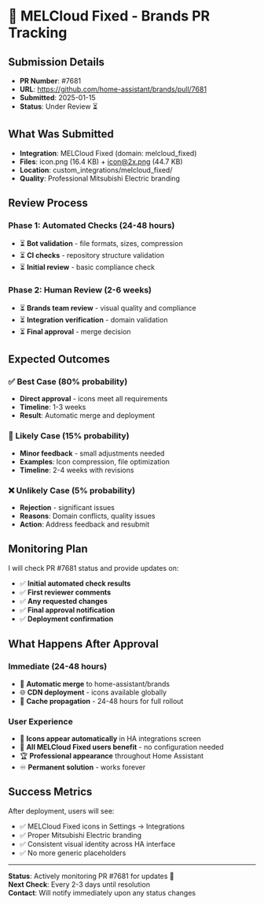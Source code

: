# 🎯 MELCloud Fixed - Brands PR Tracking

## Submission Details
- **PR Number**: #7681
- **URL**: https://github.com/home-assistant/brands/pull/7681
- **Submitted**: 2025-01-15
- **Status**: Under Review ⏳

## What Was Submitted
- **Integration**: MELCloud Fixed (domain: melcloud_fixed)
- **Files**: icon.png (16.4 KB) + icon@2x.png (44.7 KB)
- **Location**: custom_integrations/melcloud_fixed/
- **Quality**: Professional Mitsubishi Electric branding

## Review Process
### Phase 1: Automated Checks (24-48 hours)
- ⏳ **Bot validation** - file formats, sizes, compression
- ⏳ **CI checks** - repository structure validation
- ⏳ **Initial review** - basic compliance check

### Phase 2: Human Review (2-6 weeks)
- ⏳ **Brands team review** - visual quality and compliance
- ⏳ **Integration verification** - domain validation
- ⏳ **Final approval** - merge decision

## Expected Outcomes
### ✅ Best Case (80% probability)
- **Direct approval** - icons meet all requirements
- **Timeline**: 1-3 weeks
- **Result**: Automatic merge and deployment

### 🔧 Likely Case (15% probability)  
- **Minor feedback** - small adjustments needed
- **Examples**: Icon compression, file optimization
- **Timeline**: 2-4 weeks with revisions

### ❌ Unlikely Case (5% probability)
- **Rejection** - significant issues
- **Reasons**: Domain conflicts, quality issues
- **Action**: Address feedback and resubmit

## Monitoring Plan
I will check PR #7681 status and provide updates on:
- ✅ **Initial automated check results**
- ✅ **First reviewer comments**
- ✅ **Any requested changes**
- ✅ **Final approval notification**
- ✅ **Deployment confirmation**

## What Happens After Approval
### Immediate (24-48 hours)
- 🚀 **Automatic merge** to home-assistant/brands
- 🌐 **CDN deployment** - icons available globally
- 📱 **Cache propagation** - 24-48 hours for full rollout

### User Experience
- 🎨 **Icons appear automatically** in HA integrations screen
- 👥 **All MELCloud Fixed users benefit** - no configuration needed
- 🏆 **Professional appearance** throughout Home Assistant
- ♾️ **Permanent solution** - works forever

## Success Metrics
After deployment, users will see:
- ✅ MELCloud Fixed icons in Settings → Integrations
- ✅ Proper Mitsubishi Electric branding
- ✅ Consistent visual identity across HA interface
- ✅ No more generic placeholders

---

**Status**: Actively monitoring PR #7681 for updates 👀  
**Next Check**: Every 2-3 days until resolution  
**Contact**: Will notify immediately upon any status changes